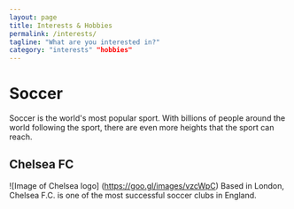 ```yaml
---
layout: page
title: Interests & Hobbies
permalink: /interests/
tagline: "What are you interested in?"
category: "interests" "hobbies"
---
```

# Soccer
Soccer is the world's most popular sport. With billions of people around the world following the sport, there are even more heights that the sport can reach.
## Chelsea FC 
![Image of Chelsea logo] (https://goo.gl/images/vzcWpC)
Based in London, Chelsea F.C. is one of the most successful soccer clubs in England.
